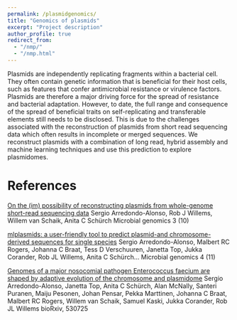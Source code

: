 ```yaml
---
permalink: /plasmidgenomics/
title: "Genomics of plasmids"
excerpt: "Project description"
author_profile: true
redirect_from: 
  - "/nmp/"
  - "/nmp.html"
---
```

Plasmids are independently replicating fragments within a bacterial cell. 
They often contain genetic information that is beneficial for their host cells, 
such as features that confer antimicrobial resistance or virulence factors. 
Plasmids are therefore a major driving force for the spread of resistance and bacterial adaptation. 
However, to date, the full range and consequence of the spread of beneficial traits on self-replicating 
and transferable elements still needs to be disclosed. This is due to the challenges associated with the reconstruction of plasmids 
from short read sequencing data which often results in incomplete or merged sequences.
We reconstruct plasmids with a combination of long read, hybrid assembly and machine learning techniques and 
use this prediction to explore plasmidomes.


References
==========

[On the (im) possibility of reconstructing plasmids from whole-genome short-read sequencing data](https://www.ncbi.nlm.nih.gov/pmc/articles/PMC5695206/)
Sergio Arredondo-Alonso, Rob J Willems, Willem van Schaik, Anita C Schürch
Microbial genomics 3 (10)

[mlplasmids: a user-friendly tool to predict plasmid-and chromosome-derived sequences for single species](https://www.ncbi.nlm.nih.gov/pmc/articles/PMC6321875/)
Sergio Arredondo-Alonso, Malbert RC Rogers, Johanna C Braat, Tess D Verschuuren, Janetta Top, Jukka Corander, Rob JL Willems, Anita C Schürch...
Microbial genomics 4 (11)

[Genomes of a major nosocomial pathogen Enterococcus faecium are shaped by adaptive evolution of the chromosome and plasmidome](https://www.biorxiv.org/content/10.1101/530725v2.abstract)
Sergio Arredondo-Alonso, Janetta Top, Anita C Schürch, Alan McNally, Santeri Puranen, Maiju Pesonen, Johan Pensar, Pekka Marttinen, Johanna C Braat, Malbert RC Rogers, Willem van Schaik, Samuel Kaski, Jukka Corander, Rob JL Willems
bioRxiv, 530725
